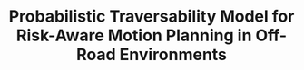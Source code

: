 ---
title: "Probabilistic Traversability Model for Risk-Aware Motion Planning in Off-Road Environments"
authors: "Xiaoyi Cai, Michael Everett, Lakshay Sharma, Philip R. Osteen, Jonathan P. How"
venue: "IEEE/RSJ International Conference on Intelligent Robots and Systems (IROS)"
year: "2023"
status: "published"
arxiv: "https://arxiv.org/abs/2210.00153"
official_link: ""
doi: ""
volume: ""
number: ""
pages: ""
publisher: ""
month: "12"
address: ""
type: "conference"
school: ""
awards: ""
notes: ""
include_on_website: true
image: "cai23_pipeline.png"
links_to_code: "https://github.com/mit-acl/mppi_numba"
links_to_video: "https://youtu.be/GYEb-ww4OTE?si=8mXLiqM33zxa0TJf"
collection: publications
permalink: /publication/2023-12-Cai23_IROS.html
---